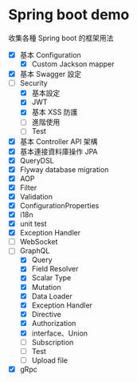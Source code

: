 # Spring boot demo

收集各種 Spring boot 的框架用法

+ [x] 基本 Configuration
  + [x] Custom Jackson mapper 
+ [x] 基本 Swagger 設定
+ [ ] Security
  + [x] 基本設定
  + [x] JWT
  + [x] 基本 XSS 防護
  + [ ] 進階使用
  + [ ] Test
+ [x] 基本 Controller API 架構
+ [x] 基本連接資料庫操作 JPA
+ [x] QueryDSL
+ [x] Flyway database migration
+ [x] AOP
+ [x] Filter
+ [x] Validation
+ [x] ConfigurationProperties
+ [x] i18n
+ [x] unit test
+ [x] Exception Handler
+ [ ] WebSocket
+ [ ] GraphQL
  + [x] Query
  + [x] Field Resolver
  + [x] Scalar Type
  + [x] Mutation
  + [x] Data Loader
  + [x] Exception Handler
  + [x] Directive
  + [x] Authorization
  + [x] interface、Union
  + [ ] Subscription
  + [ ] Test
  + [ ] Upload file
+ [x] gRpc
